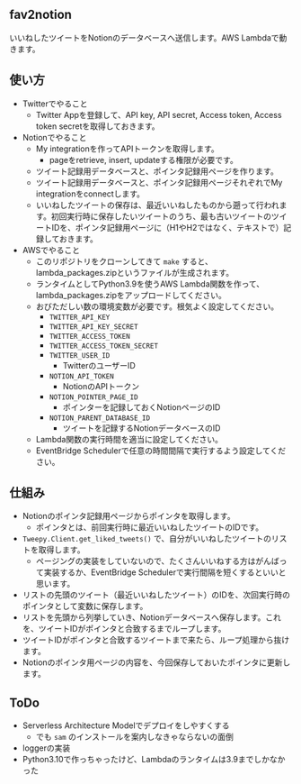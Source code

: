 fav2notion
----------

いいねしたツイートをNotionのデータベースへ送信します。AWS Lambdaで動きます。

## 使い方

- Twitterでやること
    - Twitter Appを登録して、API key, API secret, Access token, Access token secretを取得しておきます。
- Notionでやること
    - My integrationを作ってAPIトークンを取得します。
        - pageをretrieve, insert, updateする権限が必要です。
    - ツイート記録用データベースと、ポインタ記録用ページを作ります。
    - ツイート記録用データベースと、ポインタ記録用ページそれぞれでMy integrationをconnectします。
    - いいねしたツイートの保存は、最近いいねしたものから遡って行われます。初回実行時に保存したいツイートのうち、最も古いツイートのツイートIDを、ポインタ記録用ページに（H1やH2ではなく、テキストで）記録しておきます。
- AWSでやること
    - このリポジトリをクローンしてきて `make` すると、lambda_packages.zipというファイルが生成されます。
    - ランタイムとしてPython3.9を使うAWS Lambda関数を作って、lambda_packages.zipをアップロードしてください。
    - おびただしい数の環境変数が必要です。根気よく設定してください。
        - `TWITTER_API_KEY`
        - `TWITTER_API_KEY_SECRET`
        - `TWITTER_ACCESS_TOKEN`
        - `TWITTER_ACCESS_TOKEN_SECRET`
        - `TWITTER_USER_ID`
            - TwitterのユーザーID
        - `NOTION_API_TOKEN`
            - NotionのAPIトークン
        - `NOTION_POINTER_PAGE_ID`
            - ポインターを記録しておくNotionページのID
        - `NOTION_PARENT_DATABASE_ID`
            - ツイートを記録するNotionデータベースのID
    - Lambda関数の実行時間を適当に設定してください。
    - EventBridge Schedulerで任意の時間間隔で実行するよう設定してください。

## 仕組み

- Notionのポインタ記録用ページからポインタを取得します。
    - ポインタとは、前回実行時に最近いいねしたツイートのIDです。
- `Tweepy.Client.get_liked_tweets()` で、自分がいいねしたツイートのリストを取得します。
    - ページングの実装をしていないので、たくさんいいねする方はがんばって実装するか、EventBridge Schedulerで実行間隔を短くするといいと思います。
- リストの先頭のツイート（最近いいねしたツイート）のIDを、次回実行時のポインタとして変数に保存します。
- リストを先頭から列挙していき、Notionデータベースへ保存します。これを、ツイートIDがポインタと合致するまでループします。
- ツイートIDがポインタと合致するツイートまで来たら、ループ処理から抜けます。
- Notionのポインタ用ページの内容を、今回保存しておいたポインタに更新します。

## ToDo

- Serverless Architecture Modelでデプロイをしやすくする
    - でも `sam` のインストールを案内しなきゃならないの面倒
- loggerの実装
- Python3.10で作っちゃったけど、Lambdaのランタイムは3.9までしかなかった
